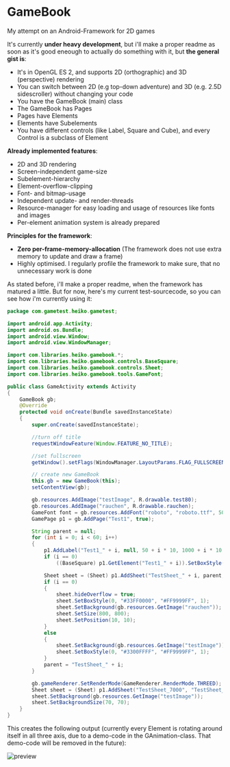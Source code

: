 # GameBook
My attempt on an Android-Framework for 2D games

It's currently **under heavy development**, but i'll make a proper readme as soon as it's good eneough to actually do something with it,
but **the general gist is**:
  - It's in OpenGL ES 2, and supports 2D (orthographic) and 3D (perspective) rendering
  - You can switch between 2D (e.g top-down adventure) and 3D (e.g. 2.5D sidescroller) without changing your code
  - You have the GameBook (main) class
  - The GameBook has Pages
  - Pages have Elements
  - Elements have Subelements
  - You have different controls (like Label, Square and Cube), and every Control is a subclass of Element

**Already implemented features**:
  - 2D and 3D rendering
  - Screen-independent game-size
  - Subelement-hierarchy
  - Element-overflow-clipping
  - Font- and bitmap-usage
  - Independent update- and render-threads
  - Resource-manager for easy loading and usage of resources like fonts and images
  - Per-element animation system is already prepared

**Principles for the framework**:
  - **Zero per-frame-memory-allocation** (The framework does not use extra memory to update and draw a frame)
  - Highly optimised. I regularly profile the framework to make sure, that no unnecessary work is done

As stated before, i'll make a proper readme, when the framework has matured a little. But for now, here's my current test-sourcecode, so you can see how i'm currently using it:
```Java
package com.gametest.heiko.gametest;

import android.app.Activity;
import android.os.Bundle;
import android.view.Window;
import android.view.WindowManager;

import com.libraries.heiko.gamebook.*;
import com.libraries.heiko.gamebook.controls.BaseSquare;
import com.libraries.heiko.gamebook.controls.Sheet;
import com.libraries.heiko.gamebook.tools.GameFont;

public class GameActivity extends Activity
{
    GameBook gb;
    @Override
    protected void onCreate(Bundle savedInstanceState)
    {
        super.onCreate(savedInstanceState);

        //turn off title
        requestWindowFeature(Window.FEATURE_NO_TITLE);

        //set fullscreen
        getWindow().setFlags(WindowManager.LayoutParams.FLAG_FULLSCREEN, WindowManager.LayoutParams.FLAG_FULLSCREEN);

        // create new GameBook
        this.gb = new GameBook(this);
        setContentView(gb);

        gb.resources.AddImage("testImage", R.drawable.test80);
        gb.resources.AddImage("rauchen", R.drawable.rauchen);
        GameFont font = gb.resources.AddFont("roboto", "roboto.ttf", 50);
        GamePage p1 = gb.AddPage("Test1", true);

        String parent = null;
        for (int i = 0; i < 60; i++)
        {
            p1.AddLabel("Test1_" + i, null, 50 + i * 10, 1000 + i * 10, font, "Hallo, das ist ein Test");
            if (i == 0)
                ((BaseSquare) p1.GetElement("Test1_" + i)).SetBoxStyle(0, "#BB00FF00", "#FF9999FF", 1);

            Sheet sheet = (Sheet) p1.AddSheet("TestSheet_" + i, parent, 10, 20, 160, 160);
            if (i == 0)
            {
                sheet.hideOverflow = true;
                sheet.SetBoxStyle(0, "#33FF0000", "#FF9999FF", 1);
                sheet.SetBackground(gb.resources.GetImage("rauchen"));
                sheet.SetSize(800, 800);
                sheet.SetPosition(10, 10);
            }
            else
            {
                sheet.SetBackground(gb.resources.GetImage("testImage"));
                sheet.SetBoxStyle(0, "#3300FFFF", "#FF9999FF", 1);
            }
            parent = "TestSheet_" + i;
        }

        gb.gameRenderer.SetRenderMode(GameRenderer.RenderMode.THREED);
        Sheet sheet = (Sheet) p1.AddSheet("TestSheet_7000", "TestSheet_0", 100, 570, 320, 320);
        sheet.SetBackground(gb.resources.GetImage("testImage"));
        sheet.SetBackgroundSize(70, 70);
    }
}
```

This creates the following output (currently every Element is rotating around itself in all three axis, due to a demo-code in the GAnimation-class. That demo-code will be removed in the future):

![preview](http://dev.wtf/demo.png)
